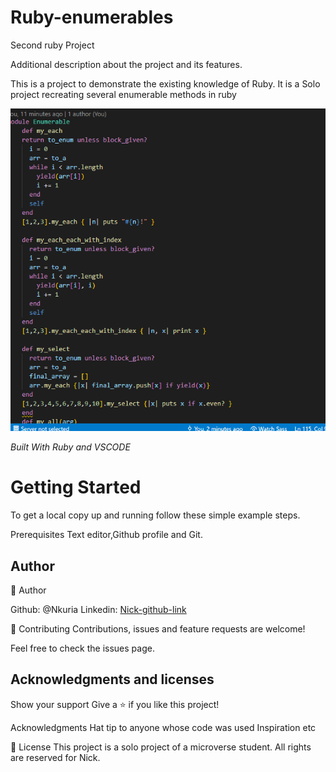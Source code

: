 # Ruby-enumerables

Second ruby Project

Additional description about the project and its features.

This is a project to demonstrate the existing knowledge of Ruby. It is a Solo project recreating several enumerable methods in ruby

<img src="images/Capture.PNG" alt="Screenshot">

<i>Built With Ruby and VSCODE</i>


<h1>Getting Started</h1>

To get a local copy up and running follow these simple example steps.

Prerequisites Text editor,Github profile and Git.

<h2>Author</h2>


👤 Author

Github: @Nkuria Linkedin: [Nick-github-link](https://www.linkedin.com/in/nick-kuria-a148931a9/)

🤝 Contributing Contributions, issues and feature requests are welcome!

Feel free to check the issues page.

## Acknowledgments and licenses

Show your support Give a ⭐️ if you like this project!

Acknowledgments Hat tip to anyone whose code was used Inspiration etc

📝 License This project is a solo project of a microverse student. All rights are reserved for Nick.